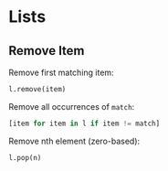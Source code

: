 # Lists

## Remove Item

Remove first matching item:

```python
l.remove(item)
```

Remove all occurrences of `match`:

```python
[item for item in l if item != match]
```

Remove nth element (zero-based):

```python
l.pop(n)
```
